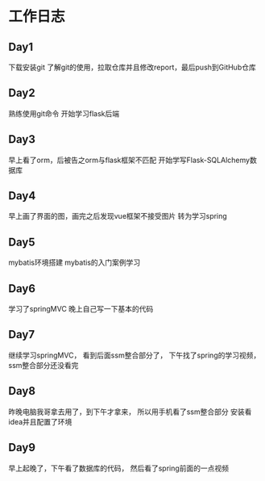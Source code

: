 # 工作日志
## Day1
下载安装git
了解git的使用，拉取仓库并且修改report，最后push到GitHub仓库
## Day2
熟练使用git命令
开始学习flask后端
## Day3
早上看了orm，后被告之orm与flask框架不匹配
开始学写Flask-SQLAlchemy数据库
## Day4
早上画了界面的图，画完之后发现vue框架不接受图片
转为学习spring
## Day5
mybatis环境搭建
mybatis的入门案例学习
## Day6
学习了springMVC
晚上自己写一下基本的代码
## Day7
继续学习springMVC，
看到后面ssm整合部分了，
下午找了spring的学习视频， 
ssm整合部分还没看完
## Day8
昨晚电脑我哥拿去用了，到下午才拿来，
所以用手机看了ssm整合部分
安装看idea并且配置了环境
## Day9
早上起晚了，下午看了数据库的代码，
然后看了spring前面的一点视频


